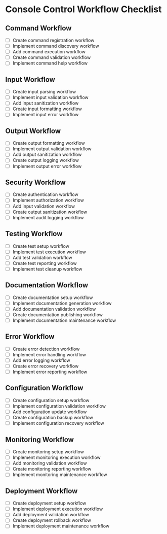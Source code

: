 # Console Control Workflow Checklist

## Command Workflow
- [ ] Create command registration workflow
- [ ] Implement command discovery workflow
- [ ] Add command execution workflow
- [ ] Create command validation workflow
- [ ] Implement command help workflow

## Input Workflow
- [ ] Create input parsing workflow
- [ ] Implement input validation workflow
- [ ] Add input sanitization workflow
- [ ] Create input formatting workflow
- [ ] Implement input error workflow

## Output Workflow
- [ ] Create output formatting workflow
- [ ] Implement output validation workflow
- [ ] Add output sanitization workflow
- [ ] Create output logging workflow
- [ ] Implement output error workflow

## Security Workflow
- [ ] Create authentication workflow
- [ ] Implement authorization workflow
- [ ] Add input validation workflow
- [ ] Create output sanitization workflow
- [ ] Implement audit logging workflow

## Testing Workflow
- [ ] Create test setup workflow
- [ ] Implement test execution workflow
- [ ] Add test validation workflow
- [ ] Create test reporting workflow
- [ ] Implement test cleanup workflow

## Documentation Workflow
- [ ] Create documentation setup workflow
- [ ] Implement documentation generation workflow
- [ ] Add documentation validation workflow
- [ ] Create documentation publishing workflow
- [ ] Implement documentation maintenance workflow

## Error Workflow
- [ ] Create error detection workflow
- [ ] Implement error handling workflow
- [ ] Add error logging workflow
- [ ] Create error recovery workflow
- [ ] Implement error reporting workflow

## Configuration Workflow
- [ ] Create configuration setup workflow
- [ ] Implement configuration validation workflow
- [ ] Add configuration update workflow
- [ ] Create configuration backup workflow
- [ ] Implement configuration recovery workflow

## Monitoring Workflow
- [ ] Create monitoring setup workflow
- [ ] Implement monitoring execution workflow
- [ ] Add monitoring validation workflow
- [ ] Create monitoring reporting workflow
- [ ] Implement monitoring maintenance workflow

## Deployment Workflow
- [ ] Create deployment setup workflow
- [ ] Implement deployment execution workflow
- [ ] Add deployment validation workflow
- [ ] Create deployment rollback workflow
- [ ] Implement deployment maintenance workflow 